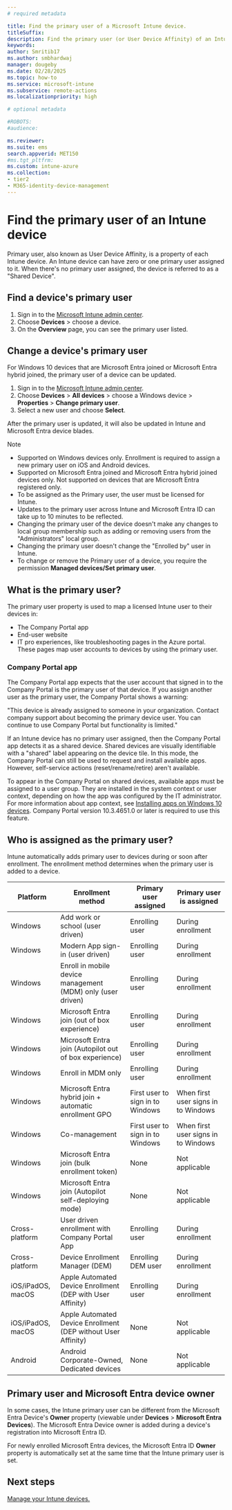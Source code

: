 ```yaml
---
# required metadata

title: Find the primary user of a Microsoft Intune device.
titleSuffix:
description: Find the primary user (or User Device Affinity) of an Intune device.
keywords:
author: Smritib17
ms.author: smbhardwaj
manager: dougeby
ms.date: 02/28/2025
ms.topic: how-to
ms.service: microsoft-intune
ms.subservice: remote-actions
ms.localizationpriority: high

# optional metadata

#ROBOTS:
#audience:

ms.reviewer:
ms.suite: ems
search.appverid: MET150
#ms.tgt_pltfrm:
ms.custom: intune-azure
ms.collection:
- tier2
- M365-identity-device-management
---
```


# Find the primary user of an Intune device

Primary user, also known as User Device Affinity, is a property of each Intune device. 
An Intune device can have zero or one primary user assigned to it. When there's no primary user assigned, the device is referred to as a "Shared Device".

## Find a device's primary user

1. Sign in to the [Microsoft Intune admin center](https://go.microsoft.com/fwlink/?linkid=2109431).
2. Choose **Devices** > choose a device.
3. On the **Overview** page, you can see the primary user listed.

## Change a device's primary user

For Windows 10 devices that are Microsoft Entra joined or Microsoft Entra hybrid joined, the primary user of a device can be updated.

1. Sign in to the [Microsoft Intune admin center](https://go.microsoft.com/fwlink/?linkid=2109431).
2. Choose **Devices** > **All devices** > choose a Windows device > **Properties** > **Change primary user**.
3. Select a new user and choose **Select**.

After the primary user is updated, it will also be updated in Intune and Microsoft Entra device blades.

>[!NOTE]
>- Supported on Windows devices only. Enrollment is required to assign a new primary user on iOS and Android devices. 
>- Supported on Microsoft Entra joined and Microsoft Entra hybrid joined devices only. Not supported on devices that are Microsoft Entra registered only.
>- To be assigned as the Primary user, the user must be licensed for Intune.
>- Updates to the primary user across Intune and Microsoft Entra ID can take up to 10 minutes to be reflected.
>- Changing the primary user of the device doesn't make any changes to local group membership such as adding or removing users from the "Administrators" local group.
>- Changing the primary user doesn't change the "Enrolled by" user in Intune.
>- To change or remove the Primary user of a device, you require the permission **Managed devices/Set primary user**.

## What is the primary user?

The primary user property is used to map a licensed Intune user to their devices in:

- The Company Portal app
- End-user website
- IT pro experiences, like troubleshooting pages in the Azure portal. These pages map user accounts to devices by using the primary user.

### Company Portal app

The Company Portal app expects that the user account that signed in to the Company Portal is the primary user of that device. If you assign another user as the primary user, the Company Portal shows a warning:

"This device is already assigned to someone in your organization. Contact company support about becoming the primary device user. You can continue to use Company Portal but functionality is limited."

If an Intune device has no primary user assigned, then the Company Portal app detects it as a shared device. Shared devices are visually identifiable with a "shared" label appearing on the device tile. In this mode, the Company Portal can still be used to request and install available apps. However, self-service actions (reset/rename/retire) aren't available.  

To appear in the Company Portal on shared devices, available apps must be assigned to a user group. They are installed in the system context or user context, depending on how the app was configured by the IT administrator. For more information about app context, see [Installing apps on Windows 10 devices](../apps/apps-windows-10-app-deploy.md). Company Portal version 10.3.4651.0 or later is required to use this feature.

## Who is assigned as the primary user?

Intune automatically adds primary user to devices during or soon after enrollment. The enrollment method determines when the primary user is added to a device.

| Platform | Enrollment method | Primary user assigned | Primary user is assigned |
| ---- | ---- | ---- | ---- |
| Windows | Add work or school (user driven) | Enrolling user | During enrollment |
| Windows | Modern App sign-in (user driven) | Enrolling user | During enrollment |
| Windows | Enroll in mobile device management (MDM) only (user driven) | Enrolling user | During enrollment |
| Windows | Microsoft Entra join (out of box experience) | Enrolling user | During enrollment |
| Windows | Microsoft Entra join (Autopilot out of box experience) | Enrolling user | During enrollment |
| Windows | Enroll in MDM only | Enrolling user | During enrollment |
| Windows | Microsoft Entra hybrid join + automatic enrollment GPO | First user to sign in to Windows | When first user signs in to Windows| 
| Windows | Co-management | First user to sign in to Windows | When first user signs in to Windows |
| Windows | Microsoft Entra join (bulk enrollment token) | None | Not applicable | 
| Windows | Microsoft Entra join (Autopilot self-deploying mode) | None | Not applicable | 
| Cross-platform | User driven enrollment with Company Portal App | Enrolling user | During enrollment |
| Cross-platform | Device Enrollment Manager (DEM) | Enrolling DEM user | During enrollment |
| iOS/iPadOS, macOS | Apple Automated Device Enrollment (DEP with User Affinity) | Enrolling user | During enrollment |
| iOS/iPadOS, macOS | Apple Automated Device Enrollment (DEP without User Affinity) | None | Not applicable |
| Android | Android Corporate-Owned, Dedicated devices | None | Not applicable |

## Primary user and Microsoft Entra device owner

In some cases, the Intune primary user can be different from the Microsoft Entra Device's **Owner** property (viewable under **Devices** > **Microsoft Entra Devices**). The Microsoft Entra Device owner is added during a device's registration into Microsoft Entra ID.

For newly enrolled Microsoft Entra devices, the Microsoft Entra ID **Owner** property is automatically set at the same time that the Intune primary user is set.

## Next steps

[Manage your Intune devices.](device-management.md)
